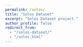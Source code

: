 ```yaml
---
permalink: /solos/
title: "Solos Dataset"
excerpt: "Solos Dataset project."
author_profile: false
redirect_from: 
  - "/solos-dataset/"
  - "/solos.html"
---
```

